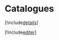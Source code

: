 # Catalogues

[!include[details](catalogues.details.autogen.md)]

[!include[editer](catalogues.editer.autogen.md)]






























